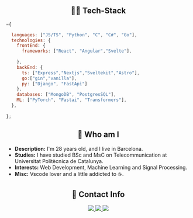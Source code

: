  <h2 align="center">  👨‍💻 Tech-Stack </h2>

```javascript
={

  languages: ["JS/TS", "Python", "C", "C#", "Go"],
  technologies: {
    frontEnd: {
      frameworks: ["React", "Angular","Svelte"],
   
    },
    backEnd: {
      ts: ["Express","Nextjs","Sveltekit","Astro"],
      go:["gin","vanilla"],
      py: ["Django", "FastApi"]
    },
    databases: ["MongoDB", "PostgresSQL"],
    ML: ["PyTorch", "Fastai", "Transformers"],
  },
 
};
```

<h2 align="center">  
🤔 Who am I </h2> 
<ul>
<li> <strong>Description:</strong> I'm 28 years old, and I live in Barcelona.</li>
<li> <strong>Studies:</strong> I have studied BSc and MsC on Telecommunication at Universitat Politècnica de Catalunya.</li>
<li> <strong>Interests:</strong> Web Development, Machine Learning and Signal Processing.</li>
<li> <strong>Misc:</strong> Vscode lover and a little addicted to ☕.</li>
</ul>


 <h2 align="center"> 👥 Contact Info </h2>
 <p align="center">
    <a href="https://www.linkedin.com/in/julio-burgos-0a1875104/">
        <img src="https://img.shields.io/badge/julioburgos-%230077B5.svg?&style=for-the-badge&logo=linkedin&logoColor=white"/>
    </a>
    <a href="https://twitter.com/julio__burgos">
        <img src="https://img.shields.io/badge/@julio___burgos-%231DA1F2.svg?&style=for-the-badge&logo=twitter&logoColor=white" />
    </a>
    <a href="mailto:julio_burgos_p@hotmail.com">
        <img src="https://img.shields.io/badge/julio__burgos__p-%2399ccff.svg?&style=for-the-badge&logo=gmail&logoColor=white" />
    </a>
</p>
